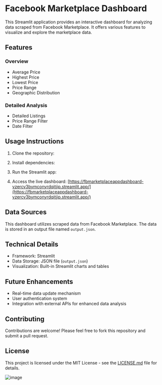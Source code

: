# Facebook Marketplace Dashboard

This Streamlit application provides an interactive dashboard for analyzing data scraped from Facebook Marketplace. It offers various features to visualize and explore the marketplace data.

## Features

### Overview
- Average Price
- Highest Price
- Lowest Price
- Price Range
- Geographic Distribution

### Detailed Analysis
- Detailed Listings
- Price Range Filter
- Date Filter

## Usage Instructions

1. Clone the repository:

2. Install dependencies:

3. Run the Streamlit app:

4. Access the live dashboard:
   [https://fbmarketplaceappdashboard-vzercv3bymconyrdqitjip.streamlit.app/](https://fbmarketplaceappdashboard-vzercv3bymconyrdqitjip.streamlit.app/)
   
## Data Sources

This dashboard utilizes scraped data from Facebook Marketplace. The data is stored in an output file named `output.json`.

## Technical Details

- Framework: Streamlit
- Data Storage: JSON file (`output.json`)
- Visualization: Built-in Streamlit charts and tables

## Future Enhancements

- Real-time data update mechanism
- User authentication system
- Integration with external APIs for enhanced data analysis

## Contributing

Contributions are welcome! Please feel free to fork this repository and submit a pull request.

## License

This project is licensed under the MIT License - see the [LICENSE.md](LICENSE.md) file for details.

![image](https://github.com/user-attachments/assets/013e452a-4e6c-4f40-a2fa-ef5dc38ecad8)

